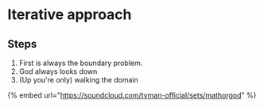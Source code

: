 # Iterative approach

## Steps

1. First is always the boundary problem.
2. God always looks down
3. (Up you're only) walking the domain



{% embed url="https://soundcloud.com/tvman-official/sets/mathorgod" %}
